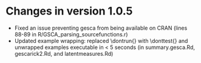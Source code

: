 # Changes in version  1.0.5

* Fixed an issue preventing gesca from being available on CRAN (lines 88-89 in R/GSCA_parsing_sourcefunctions.r)
* Updated example wrapping: replaced \dontrun{} with \donttest{} and unwrapped examples executable in < 5 seconds (in summary.gesca.Rd, gescarick2.Rd, and latentmeasures.Rd)
